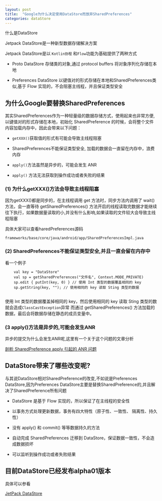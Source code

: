 ```yaml
---
layout: post
title:  "Google为什么决定使用DataStore而放弃SharedPreferences"
categories: dataStore
---
```

什么是DataStore

Jetpack DataStore是一种新型数据存储解决方案

Jetpack DataStore是以 `Kotlin协程` 和`Flow`功能为基础提供了两种方式


* Proto DataStore    存储类的对象,通过 protocol buffers 将对象序列化存储在本地

* Preferences DataStore  以键值对的形式存储在本地和SharedPreferences类似,基于 Flow 实现的，不会阻塞主线程，并且保证类型安全

## 为什么Google要替换SharedPreferences

  
  其实SharedPreferences作为一种轻量级的数据存储方式，使用起来也非常方便,以键值对的形式存储在本地，初始化 SharedPreference 的时候，会将整个文件内容加载内存中，因此会带来以下问题：
  
  * `getXXX()`获取值的形式有可能会导致主线程阻塞

  * SharedPreferences不能保证类型安全, 加载的数据会一直留在内存中，浪费内存

  * `apply()`方法虽然是异步的，可能会发生 ANR

  *  `apply()` 方法无法获取到操作成功或者失败的结果
  
  
  
### (1) 为什么getXXX()方法会导致主线程阻塞

因为getXXX()都是同步的，在主线程调用 get 方法时，同步方法内调用了 wait() 方法，会一直等待 getSharedPreferences() 方法开启的线程读取完数据才能继续往下执行，如果数据量读取的小,并没有什么影响,如果读取的文件较大会导致主线程阻塞


具体大家可以查看haredPreferences源码

```
frameworks/base/core/java/android/app/SharedPreferencesImpl.java
```


### (2) SharedPreferences不能保证类型安全,并且一直会留在内存中

看一个例子

``` 
    val key = "DataStore"
    val sp = getSharedPreferences("文件名", Context.MODE_PRIVATE) 
    sp.edit { putInt(key, 0) } // 使用 Int 类型的数据覆盖相同的 key
    sp.getString(key, ""); // 使用相同的 key 读取 Sting 类型的数据
    
```
使用 Int 类型的数据覆盖掉相同的 key，然后使用相同的 key 读取 Sting 类型的数就会造成`ClassCastException`异常
而通过 getSharedPreferences() 方法加载的数据，最后会将数据存储在静态的成员变量中。

### (3 apply()方法是异步的,可能会发生ANR

异步的提交为什么会发生ANR呢,这里有一个关于这个问题的文章分析

[剖析 SharedPreference apply 引起的 ANR 问题](https://mp.weixin.qq.com/s?__biz=MzI1MzYzMjE0MQ==&mid=2247484387&idx=1&sn=e3c8d6ef52520c51b5e07306d9750e70&scene=21#wechat_redirect)


## DataStore带来了哪些改变呢?

与其说DataStore相对SharedPreference的改变,不如说是Preferences DataStore,因为Preferences DataStore主要是替换SharedPreference的,并且解决了SharedPreference所有问题

* DataStore 是基于 Flow 实现的，所以保证了在主线程的安全性

* 以事务方式处理更新数据，事务有四大特性（原子性、一致性、 隔离性、持久性）

* 没有 apply() 和 commit() 等等数据持久的方法

* 自动完成 SharedPreferences 迁移到 DataStore，保证数据一致性，不会造成数据损坏

* 可以监听到操作成功或者失败结果


## 目前DataStore已经发布alpha01版本

具体可以参看

[JetPack DataStore](https://developer.android.com/topic/libraries/architecture/datastore)